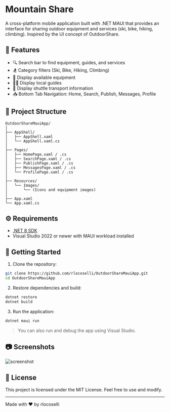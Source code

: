 
# Mountain Share

A cross-platform mobile application built with .NET MAUI that provides an interface for sharing outdoor equipment and services (ski, bike, hiking, climbing). Inspired by the UI concept of OutdoorShare.

## 📱 Features

- 🔍 Search bar to find equipment, guides, and services
- 🏂 Category filters (Ski, Bike, Hiking, Climbing)
- 🎿 Display available equipment
- 🧑‍🏔 Display local guides
- 🚌 Display shuttle transport information
- 📥 Bottom Tab Navigation: Home, Search, Publish, Messages, Profile

## 📁 Project Structure

```
OutdoorShareMauiApp/
│
├── AppShell/
│   ├── AppShell.xaml
│   └── AppShell.xaml.cs
│
├── Pages/
│   ├── HomePage.xaml / .cs
│   ├── SearchPage.xaml / .cs
│   ├── PublishPage.xaml / .cs
│   ├── MessagesPage.xaml / .cs
│   └── ProfilePage.xaml / .cs
│
├── Resources/
│   └── Images/
│       └── (Icons and equipment images)
│
├── App.xaml
└── App.xaml.cs
```

## ⚙ Requirements

- [.NET 8 SDK](https://dotnet.microsoft.com/en-us/download/dotnet/8.0)
- Visual Studio 2022 or newer with MAUI workload installed

## 🚀 Getting Started

1. Clone the repository:

```bash
git clone https://github.com/rlocoselli/OutdoorShareMauiApp.git
cd OutdoorShareMauiApp
```

2. Restore dependencies and build:

```bash
dotnet restore
dotnet build
```

3. Run the application:

```bash
dotnet maui run
```

> You can also run and debug the app using Visual Studio.

## 📷 Screenshots

![screenshot](docs/screenshot.png)

## 📂 License

This project is licensed under the MIT License. Feel free to use and modify.

---

Made with ❤️ by rlocoselli
